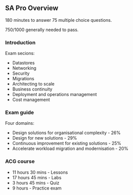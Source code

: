## SA Pro Overview

180 minutes to answer 75 multiple choice questions.

750/1000 generally needed to pass.

### Introduction

Exam secions:

- Datastores
- Networking
- Security
- Migrations
- Architecting to scale
- Business continuity
- Deployment and operations management
- Cost management

### Exam guide

Four domains:

- Design solutions for organisational complexity - 26%
- Design for new solutions - 29%
- Continuous improvement for existing solutions - 25%
- Accelerate workload migration and modernisation - 20%

### ACG course

- 11 hours 30 mins - Lessons
- 17 hours 45 mins - Labs
- 3 hours 45 mins - Quiz
- 9 hours - Practice exam
